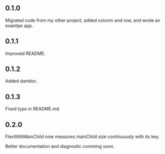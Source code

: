 ## 0.1.0

Migrated code from my other project, added column and row, and wrote an examlpe app.

## 0.1.1

Improved README.

## 0.1.2

Added dartdoc.

## 0.1.3

Fixed typo in README.md

## 0.2.0

FlexWithMainChild now measures mainChild size continuously with its key.

Better documentation and diagnostic comming soon.
